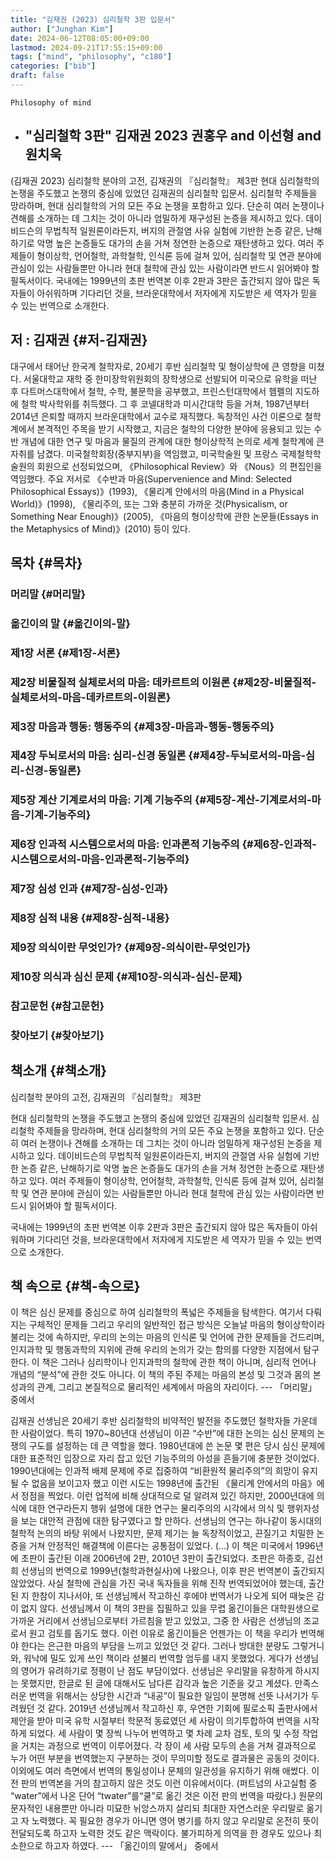 ```yaml
---
title: "김재권 (2023) 심리철학 3판 입문서"
author: ["Junghan Kim"]
date: 2024-06-12T08:05:00+09:00
lastmod: 2024-09-21T17:55:15+09:00
tags: ["mind", "philosophy", "c180"]
categories: ["bib"]
draft: false
---
```


```text
Philosophy of mind
```

-   "심리철학 3판" 김재권 2023 권홍우 and 이선형 and 원치욱
    -

(김재권 2023) 심리철학 분야의 고전, 김재권의 『심리철학』 제3판 현대 심리철학의 논쟁을 주도했고 논쟁의 중심에 있었던 김재권의 심리철학 입문서. 심리철학 주제들을 망라하며, 현대 심리철학의 거의 모든 주요 논쟁을 포함하고 있다. 단순히 여러 논쟁이나 견해를 소개하는 데 그치는 것이 아니라 엄밀하게 재구성된 논증을 제시하고 있다. 데이비드슨의 무법칙적 일원론이라든지, 버지의 관절염 사유 실험에 기반한 논증 같은, 난해하기로 악명 높은 논증들도 대가의 손을 거쳐 정연한 논증으로 재탄생하고 있다. 여러 주제들이 형이상학, 언어철학, 과학철학, 인식론 등에 걸쳐 있어, 심리철학 및 연관 분야에 관심이 있는 사람들뿐만 아니라 현대 철학에 관심 있는 사람이라면 반드시 읽어봐야 할 필독서이다. 국내에는 1999년의 초판 번역본 이후 2판과 3판은 출간되지 않아 많은 독자들이 아쉬워하며 기다리던 것을, 브라운대학에서 저자에게 지도받은 세 역자가 믿을 수 있는 번역으로 소개한다.


## 저 : 김재권 {#저-김재권}

대구에서 태어난 한국계 철학자로, 20세기 후반 심리철학 및 형이상학에 큰 영향을 미쳤다. 서울대학교 재학 중 한미장학위원회의 장학생으로 선발되어 미국으로 유학을 떠난 후 다트머스대학에서 철학, 수학, 불문학을 공부했고, 프린스턴대학에서 헴펠의 지도하에 철학 박사학위를 취득했다. 그 후 코넬대학과 미시간대학 등을 거쳐, 1987년부터 2014년 은퇴할 때까지 브라운대학에서 교수로 재직했다. 독창적인 사건 이론으로 철학계에서 본격적인 주목을 받기 시작했고, 지금은 철학의 다양한 분야에 응용되고 있는 수반 개념에 대한 연구 및 마음과 물질의 관계에 대한 형이상학적 논의로 세계 철학계에 큰 자취를 남겼다. 미국철학회장(중부지부)을 역임했고, 미국학술원 및 프랑스 국제철학학술원의 회원으로 선정되었으며, 《Philosophical Review》와 《Nous》의 편집인을 역임했다. 주요 저서로 《수반과 마음(Supervenience and Mind: Selected Philosophical Essays)》(1993), 《물리계 안에서의 마음(Mind in a Physical World)》(1998), 《물리주의, 또는 그와 충분히 가까운 것(Physicalism, or Something Near Enough)》(2005), 《마음의 형이상학에 관한 논문들(Essays in the Metaphysics of Mind)》(2010) 등이 있다.


## 목차 {#목차}


### 머리말 {#머리말}


### 옮긴이의 말 {#옮긴이의-말}


### 제1장 서론 {#제1장-서론}


### 제2장 비물질적 실체로서의 마음: 데카르트의 이원론 {#제2장-비물질적-실체로서의-마음-데카르트의-이원론}


### 제3장 마음과 행동: 행동주의 {#제3장-마음과-행동-행동주의}


### 제4장 두뇌로서의 마음: 심리-신경 동일론 {#제4장-두뇌로서의-마음-심리-신경-동일론}


### 제5장 계산 기계로서의 마음: 기계 기능주의 {#제5장-계산-기계로서의-마음-기계-기능주의}


### 제6장 인과적 시스템으로서의 마음: 인과론적 기능주의 {#제6장-인과적-시스템으로서의-마음-인과론적-기능주의}


### 제7장 심성 인과 {#제7장-심성-인과}


### 제8장 심적 내용 {#제8장-심적-내용}


### 제9장 의식이란 무엇인가? {#제9장-의식이란-무엇인가}


### 제10장 의식과 심신 문제 {#제10장-의식과-심신-문제}


### 참고문헌 {#참고문헌}


### 찾아보기 {#찾아보기}


## 책소개 {#책소개}

심리철학 분야의 고전, 김재권의 『심리철학』 제3판

현대 심리철학의 논쟁을 주도했고 논쟁의 중심에 있었던 김재권의 심리철학 입문서. 심리철학 주제들을 망라하며, 현대 심리철학의 거의 모든 주요 논쟁을 포함하고 있다. 단순히 여러 논쟁이나 견해를 소개하는 데 그치는 것이 아니라 엄밀하게 재구성된 논증을 제시하고 있다. 데이비드슨의 무법칙적 일원론이라든지, 버지의 관절염 사유 실험에 기반한 논증 같은, 난해하기로 악명 높은 논증들도 대가의 손을 거쳐 정연한 논증으로 재탄생하고 있다. 여러 주제들이 형이상학, 언어철학, 과학철학, 인식론 등에 걸쳐 있어, 심리철학 및 연관 분야에 관심이 있는 사람들뿐만 아니라 현대 철학에 관심 있는 사람이라면 반드시 읽어봐야 할 필독서이다.

국내에는 1999년의 초판 번역본 이후 2판과 3판은 출간되지 않아 많은 독자들이 아쉬워하며 기다리던 것을, 브라운대학에서 저자에게 지도받은 세 역자가 믿을 수 있는 번역으로 소개한다.


## 책 속으로 {#책-속으로}

이 책은 심신 문제를 중심으로 하여 심리철학의 폭넓은 주제들을 탐색한다. 여기서 다뤄지는 구체적인 문제들 그리고 우리의 일반적인 접근 방식은 오늘날 마음의 형이상학이라 불리는 것에 속하지만, 우리의 논의는 마음의 인식론 및 언어에 관한 문제들을 건드리며, 인지과학 및 행동과학의 지위에 관해 우리의 논의가 갖는 함의를 다양한 지점에서 탐구한다. 이 책은 그러나 심리학이나 인지과학의 철학에 관한 책이 아니며, 심리적 언어나 개념의 “분석”에 관한 것도 아니다. 이 책의 주된 주제는 마음의 본성 및 그것과 몸의 본성과의 관계, 그리고 본질적으로 물리적인 세계에서 마음의 자리이다. --- 「머리말」 중에서

김재권 선생님은 20세기 후반 심리철학의 비약적인 발전을 주도했던 철학자들 가운데 한 사람이었다. 특히 1970~80년대 선생님이 이끈 “수반”에 대한 논의는 심신 문제의 논쟁의 구도를 설정하는 데 큰 역할을 했다. 1980년대에 쓴 논문 몇 편은 당시 심신 문제에 대한 표준적인 입장으로 자리 잡고 있던 기능주의의 아성을 흔들기에 충분한 것이었다. 1990년대에는 인과적 배제 문제에 주로 집중하여 “비환원적 물리주의”의 희망이 유지될 수 없음을 보이고자 했고 이런 시도는 1998년에 출간된 《물리계 안에서의 마음》에서 정점을 찍었다. 이런 업적에 비해 상대적으로 덜 알려져 있긴 하지만, 2000년대에 의식에 대한 연구라든지 행위 설명에 대한 연구는 물리주의의 시각에서 의식 및 행위자성을 보는 대안적 관점에 대한 탐구였다고 할 만하다. 선생님의 연구는 하나같이 동시대의 철학적 논의의 바탕 위에서 나왔지만, 문제 제기는 늘 독창적이었고, 끈질기고 치밀한 논증을 거쳐 안정적인 해결책에 이른다는 공통점이 있었다. (...) 이 책은 미국에서 1996년에 초판이 출간된 이래 2006년에 2판, 2010년 3판이 출간되었다. 초판은 하종호, 김선희 선생님의 번역으로 1999년(철학과현실사)에 나왔으나, 이후 판은 번역본이 출간되지 않았었다. 사실 철학에 관심을 가진 국내 독자들을 위해 진작 번역되었어야 했는데, 출간된 지 한참이 지나서야, 또 선생님께서 작고하신 후에야 번역서가 나오게 되어 때늦은 감이 없지 않다. 선생님께서 이 책의 3판을 집필하고 있을 무렵 옮긴이들은 대학원생으로 가까운 거리에서 선생님으로부터 가르침을 받고 있었고, 그중 한 사람은 선생님의 조교로서 원고 검토를 돕기도 했다. 이런 이유로 옮긴이들은 언젠가는 이 책을 우리가 번역해야 한다는 은근한 마음의 부담을 느끼고 있었던 것 같다. 그러나 방대한 분량도 그렇거니와, 워낙에 밀도 있게 쓰인 책이라 섣불리 번역할 엄두를 내지 못했었다. 게다가 선생님의 영어가 유려하기로 정평이 난 점도 부담이었다. 선생님은 우리말을 유창하게 하시지는 못했지만, 한글로 된 글에 대해서도 남다른 감각과 높은 기준을 갖고 계셨다. 만족스러운 번역을 위해서는 상당한 시간과 “내공”이 필요한 일임이 분명해 선뜻 나서기가 두려웠던 것 같다. 2019년 선생님께서 작고하신 후, 우연한 기회에 필로소픽 출판사에서 제안을 받아 미국 유학 시절부터 학문적 동료였던 세 사람이 의기투합하여 번역을 시작하게 되었다. 세 사람이 몇 장씩 나누어 번역하고 몇 차례 교차 검토, 토의 및 수정 작업을 거치는 과정으로 번역이 이루어졌다. 각 장이 세 사람 모두의 손을 거쳐 결과적으로 누가 어떤 부분을 번역했는지 구분하는 것이 무의미할 정도로 결과물은 공동의 것이다. 이외에도 여러 측면에서 번역의 통일성이나 문체의 일관성을 유지하기 위해 애썼다. 이전 판의 번역본을 거의 참고하지 않은 것도 이런 이유에서이다. (퍼트넘의 사고실험 중 “water”에서 나온 단어 “twater”를“쿨”로 옮긴 것은 이전 판의 번역을 따랐다.) 원문의 문자적인 내용뿐만 아니라 미묘한 뉘앙스까지 살리되 최대한 자연스러운 우리말로 옮기고 자 노력했다. 꼭 필요한 경우가 아니면 영어 병기를 하지 않고 우리말로 온전히 뜻이 전달되도록 하고자 노력한 것도 같은 맥락이다. 불가피하게 의역을 한 경우도 있으나 최소한으로 하고자 하였다. --- 「옮긴이의 말에서」 중에서
